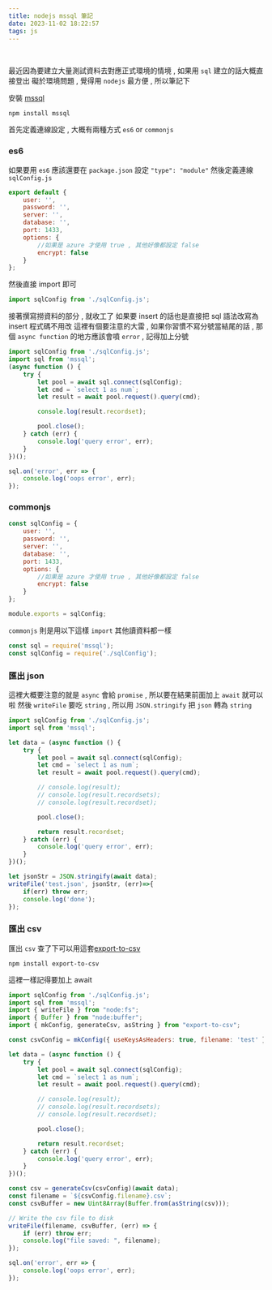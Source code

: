 ```yaml
---
title: nodejs mssql 筆記
date: 2023-11-02 18:22:57
tags: js
---
```

&nbsp;
<!-- more -->

最近因為要建立大量測試資料去對應正式環境的情境 , 如果用 `sql` 建立的話大概直接登出
礙於環境問題 , 覺得用 `nodejs` 最方便 , 所以筆記下

安裝 [mssql](https://github.com/tediousjs/node-mssql#readme)
```
npm install mssql
```

首先定義連線設定 , 大概有兩種方式 `es6` or `commonjs`

### es6
如果要用 `es6` 應該還要在 `package.json` 設定 `"type": "module"`
然後定義連線 `sqlConfig.js`
``` js
export default {
    user: '',
    password: '',
    server: '',
    database: '',
    port: 1433,
    options: {
        //如果是 azure 才使用 true , 其他好像都設定 false
        encrypt: false
    }
};
```

然後直接 import 即可
``` js
import sqlConfig from './sqlConfig.js';
```

接著撰寫撈資料的部分 , 就收工了
如果要 insert 的話也是直接把 sql 語法改寫為 insert 程式碼不用改
這裡有個要注意的大雷 , 如果你習慣不寫分號當結尾的話 , 那個 `async function` 的地方應該會噴 `error` , 記得加上分號

``` js
import sqlConfig from './sqlConfig.js';
import sql from 'mssql';
(async function () {
    try {
        let pool = await sql.connect(sqlConfig);
        let cmd = `select 1 as num`;
        let result = await pool.request().query(cmd);

        console.log(result.recordset);

        pool.close();
    } catch (err) {
        console.log('query error', err);
    }
})();

sql.on('error', err => {
    console.log('oops error', err);
});
```


### commonjs
``` js
const sqlConfig = {
    user: '',
    password: '',
    server: '',
    database: '',
    port: 1433,
    options: {
        //如果是 azure 才使用 true , 其他好像都設定 false
        encrypt: false
    }
};

module.exports = sqlConfig;
```

`commonjs` 則是用以下這樣 `import` 其他讀資料都一樣
``` js
const sql = require('mssql');
const sqlConfig = require('./sqlConfig');
```

### 匯出 json
這裡大概要注意的就是 `async` 會給 `promise` , 所以要在結果前面加上 `await` 就可以啦
然後 `writeFile` 要吃 `string` , 所以用 `JSON.stringify` 把 `json` 轉為 `string`

``` js
import sqlConfig from './sqlConfig.js';
import sql from 'mssql';

let data = (async function () {
    try {
        let pool = await sql.connect(sqlConfig);
        let cmd = `select 1 as num`;
        let result = await pool.request().query(cmd);

        // console.log(result);
        // console.log(result.recordsets);
        // console.log(result.recordset);

        pool.close();

        return result.recordset;
    } catch (err) {
        console.log('query error', err);
    }
})();

let jsonStr = JSON.stringify(await data);
writeFile('test.json', jsonStr, (err)=>{
    if(err) throw err;
    console.log('done');
});
```


### 匯出 csv
匯出 `csv` 查了下可以用這套[export-to-csv](https://www.npmjs.com/package/export-to-csv)

```
npm install export-to-csv
```

這裡一樣記得要加上 await

``` js
import sqlConfig from './sqlConfig.js';
import sql from 'mssql';
import { writeFile } from "node:fs";
import { Buffer } from "node:buffer";
import { mkConfig, generateCsv, asString } from "export-to-csv";

const csvConfig = mkConfig({ useKeysAsHeaders: true, filename: 'test' });

let data = (async function () {
    try {
        let pool = await sql.connect(sqlConfig);
        let cmd = `select 1 as num`;
        let result = await pool.request().query(cmd);

        // console.log(result);
        // console.log(result.recordsets);
        // console.log(result.recordset);

        pool.close();

        return result.recordset;
    } catch (err) {
        console.log('query error', err);
    }
})();

const csv = generateCsv(csvConfig)(await data);
const filename = `${csvConfig.filename}.csv`;
const csvBuffer = new Uint8Array(Buffer.from(asString(csv)));

// Write the csv file to disk
writeFile(filename, csvBuffer, (err) => {
    if (err) throw err;
    console.log("file saved: ", filename);
});

sql.on('error', err => {
    console.log('oops error', err);
});
```

